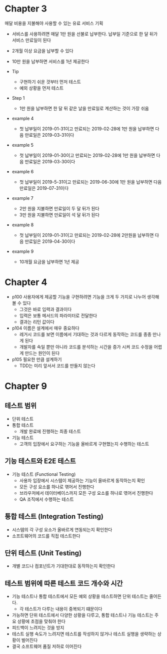 # Chapter 3
매달 비용을 지불해야 사용할 수 있는 유료 서비스 기획
- 서비스를 사용하려면 매달 1만 원을 선불로 납부한다. 납부일 기준으로 한 달 뒤가 서비스 만료일이 된다
- 2개월 이상 요금을 납부할 수 있다
- 10만 원을 납부하면 서비스를 1년 제공한다

- Tip
  - 구현하기 쉬운 것부터 먼저 테스트 
  - 예외 상황을 먼저 테스트 

- Step 1
  - 1만 원을 납부하면 한 달 뒤 같은 날을 만료일로 계산하는 것이 가장 쉬움

- example 4 
  - 첫 납부일이 2019-01-31이고 만료되는 2019-02-28에 1만 원을 납부하면 다음 만료일은 2019-03-31이다

- example 5
  - 첫 납부일이 2019-01-30이고 만료되는 2019-02-28에 1만 원을 납부하면 다음 만료일은 2019-03-30이다

- example 6
  - 첫 납부일이 2019-5-31이고 만료되는 2019-06-30에 1만 원을 납부하면 다음 만료일은 2019-07-31이다

- example 7
  - 2만 원을 지불하면 만료일이 두 달 뒤가 된다
  - 3만 원을 지불하면 만료일이 석 달 뒤가 된다 

- example 8
  - 첫 납부일이 2019-01-31이고 만료되는 2019-02-28에 2만원을 납부하면 다음 만료일은 2019-04-30이다

- example 9
  - 10개월 요금을 납부하면 1년 제공

# Chapter 4
- p100 사용자에게 제공할 기능을 구현하려면 기능을 크게 두 가지로 나누어 생각해 볼 수 있다
  - 그것은 바로 입력과 결과이다
  - 입력은 보통 메서드의 파라미터로 전달한다
  - 결과는 리턴 값이다
- p104 이름은 설계에서 매우 중요하다
  - 레거시 코드를 보면 이름에서 기대하는 것과 다르게 동작하는 코드를 종종 만나게 된다
  - 개발자를 속일 뿐만 아니라 코드를 분석하는 시간을 증가 시켜 코드 수정을 어렵게 만드는 원인이 된다
- p105 필요한 만큼 설계하기
  - TDD는 미리 앞서서 코드를 만들지 않는다

# Chapter 9
## 테스트 범위 
- 단위 테스트 
- 통합 테스트
  - 개발 완료에 진행하는 최종 테스트 
- 기능 테스트 
  - 고객의 입장에서 요구하는 기능을 올바르게 구현했는지 수행하는 테스트
## 기능 테스트와 E2E 테스트 
- 기능 테스트 (Functional Testing) 
  - 사용자 입장에서 시스템이 제공하는 기능이 올바르게 동작하는지 확인
  - 모든 구성 요소를 하나로 엮어서 진행한다 
  - 브라우저에서 데이터베이스까지 모든 구성 요소를 하나로 엮어서 진행한다 
  - QA 조직에서 수행하는 테스트 
## 통합 테스트 (Integration Testing) 
- 시스템의 각 구성 요소가 올바르게 연동되는지 확인한다
- 소프트웨어의 코드를 직접 테스트한다
## 단위 테스트 (Unit Testing)
- 개별 코드나 컴포넌트가 기대한대로 동작하는지 확인한다
## 테스트 범위에 따른 테스트 코드 개수와 시간
- 기능 테스트나 통합 테스트에서 모든 예외 상황을 테스트하면 단위 테스트는 줄어든다. 
  - 각 테스트가 다루는 내용이 중복되기 떄문이다 
- 가능하면 단위 테스트에서 다양한 상황을 다루고, 통합 테스트나 기능 테스트는 주요 상황에 초점을 맞춰야 한다 
- 피드백이 느려지는 것을 방지
- 테스트 실행 속도가 느려지면 테스트를 작성하지 않거나 테스트 실행을 생략하는 상황이 벌어진다 
- 결국 소프트웨어 품질 저하로 이어진다

